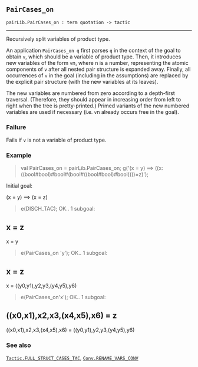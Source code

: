 ## `PairCases_on`

``` hol4
pairLib.PairCases_on : term quotation -> tactic
```

------------------------------------------------------------------------

Recursively split variables of product type.

An application `PairCases_on q` first parses `q` in the context of the
goal to obtain `v`, which should be a variable of product type. Then, it
introduces new variables of the form `v`n, where n is a number,
representing the atomic components of `v` after all nested pair
structure is expanded away. Finally, all occurrences of `v` in the goal
(including in the assumptions) are replaced by the explicit pair
structure (with the new variables at its leaves).

The new variables are numbered from zero according to a depth-first
traversal. (Therefore, they should appear in increasing order from left
to right when the tree is pretty-printed.) Primed variants of the new
numbered variables are used if necessary (i.e. `v`n already occurs free
in the goal).

### Failure

Fails if `v` is not a variable of product type.

### Example

> val PairCases_on = pairLib.PairCases_on; g('(x = y) ==\>
> ((x:((bool#bool)#bool#(bool#((bool#bool)#bool))))=z)');

Initial goal:

(x = y) ==\> (x = z)

> e(DISCH_TAC); OK.. 1 subgoal:

## x = z

x = y

> e(PairCases_on 'y'); OK.. 1 subgoal:

## x = z

x = ((y0,y1),y2,y3,(y4,y5),y6)

> e(PairCases_on'x'); OK.. 1 subgoal:

## ((x0,x1),x2,x3,(x4,x5),x6) = z

((x0,x1),x2,x3,(x4,x5),x6) = ((y0,y1),y2,y3,(y4,y5),y6)

### See also

[`Tactic.FULL_STRUCT_CASES_TAC`](#Tactic.FULL_STRUCT_CASES_TAC),
[`Conv.RENAME_VARS_CONV`](#Conv.RENAME_VARS_CONV)
